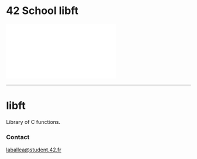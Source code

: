 # 42 School libft

![Subject](./en.subject.pdf)

---

libft
==============

Library of C functions.

### Contact
laballea@student.42.fr
